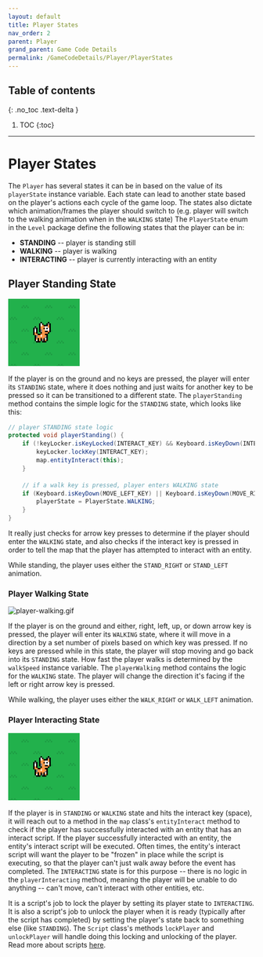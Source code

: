 ```yaml
---
layout: default
title: Player States
nav_order: 2
parent: Player
grand_parent: Game Code Details
permalink: /GameCodeDetails/Player/PlayerStates
---
```


## Table of contents
{: .no_toc .text-delta }

1. TOC
{:toc}

---

# Player States

The `Player` has several states it can be in based on the value of its `playerState` instance variable.
Each state can lead to another state based on the player's actions each cycle of the game loop. 
The states also dictate which animation/frames the player should switch to (e.g. player will switch to the walking animation when in the `WALKING` state)
The `PlayerState` enum in the `Level` package define the following states that the player can be in:
- **STANDING** -- player is standing still
- **WALKING** -- player is walking
- **INTERACTING** -- player is currently interacting with an entity

## Player Standing State

![player-standing.PNG](../../../assets/images/player-standing.PNG)

If the player is on the ground and no keys are pressed, the player will enter its `STANDING` state, where it does nothing and just waits for another key to be pressed so it can be transitioned to a different state.
The `playerStanding` method contains the simple logic for the `STANDING` state, which looks like this:

```java
// player STANDING state logic
protected void playerStanding() {
    if (!keyLocker.isKeyLocked(INTERACT_KEY) && Keyboard.isKeyDown(INTERACT_KEY)) {
        keyLocker.lockKey(INTERACT_KEY);
        map.entityInteract(this);
    }

    // if a walk key is pressed, player enters WALKING state
    if (Keyboard.isKeyDown(MOVE_LEFT_KEY) || Keyboard.isKeyDown(MOVE_RIGHT_KEY) || Keyboard.isKeyDown(MOVE_UP_KEY) || Keyboard.isKeyDown(MOVE_DOWN_KEY)) {
        playerState = PlayerState.WALKING;
    }
}
```

It really just checks for arrow key presses to determine if the player should enter the `WALKING` state, 
and also checks if the interact key is pressed in order to tell the map that the player has attempted to interact with an entity.

While standing, the player uses either the `STAND_RIGHT` or `STAND_LEFT` animation.

### Player Walking State

![player-walking.gif](../../../assets/images/player-walking.gif)

If the player is on the ground and either, right, left, up, or down arrow key is pressed, the player will enter its `WALKING` state,
where it will move in a direction by a set number of pixels based on which key was pressed. 
If no keys are pressed while in this state, the player will stop moving and go back into its `STANDING` state. 
How fast the player walks is determined by the `walkSpeed` instance variable. 
The `playerWalking` method contains the logic for the `WALKING` state. The player will change the direction it's facing if the left or right arrow key is pressed.

While walking, the player uses either the `WALK_RIGHT` or `WALK_LEFT` animation.

### Player Interacting State

![player-standing.PNG](../../../assets/images/player-standing.PNG)

If the player is in `STANDING` or `WALKING` state and hits the interact key (space), it will reach out to a method in the `map` class's `entityInteract` method
to check if the player has successfully interacted with an entity that has an interact script.
If the player successfully interacted with an entity, the entity's interact script will be executed. 
Often times, the entity's interact script will want the player to be "frozen" in place while the script is executing,
so that the player can't just walk away before the event has completed. 
The `INTERACTING` state is for this purpose -- there is no logic in the `playerInteracting` method, meaning the player will be unable to do anything -- can't move, can't interact with other entities, etc.

It is a script's job to lock the player by setting its player state to `INTERACTING`. 
It is also a script's job to unlock the player when it is ready (typically after the script has completed) by setting the player's state back to something else (like `STANDING`).
The `Script` class's methods `lockPlayer` and `unlockPlayer` will handle doing this locking and unlocking of the player.
Read more about scripts [here](./scripts.md).